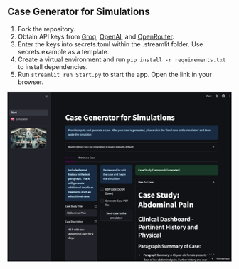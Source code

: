 ## Case Generator for Simulations

1. Fork the repository.
2. Obtain API keys from [Groq](https://console.groq.com/playground), [OpenAI](https://platform.openai.com/docs/introduction), and [OpenRouter](https://openrouter.ai/).
3. Enter the keys into secrets.toml within the .streamlit folder. Use secrets.example as a template.
4. Create a virtual environment and run `pip install -r requirements.txt` to install dependencies.
5. Run `streamlit run Start.py` to start the app. Open the link in your browser.


![alt text](</static/CleanShot 2024-06-10 at 15.33.25.png>)